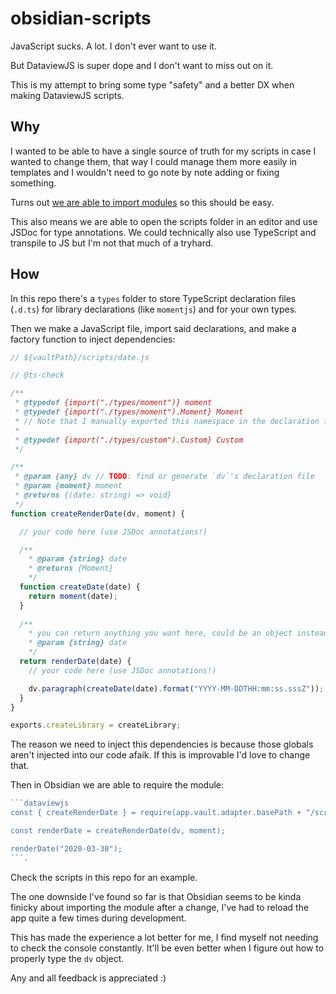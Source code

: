 # obsidian-scripts

JavaScript sucks. A lot. I don't ever want to use it.

But DataviewJS is super dope and I don't want to miss out on it.

This is my attempt to bring some type "safety" and a better DX when making DataviewJS scripts.

## Why

I wanted to be able to have a single source of truth for my scripts in case I wanted to change them, that way I could manage them more easily in templates and I wouldn't need to go note by note adding or fixing something.

Turns out [we are able to import modules](https://forum.obsidian.md/t/dataviewjs-code-reuse-common-place-for-scripts/18611/6) so this should be easy.

This also means we are able to open the scripts folder in an editor and use JSDoc for type annotations. We could technically also use TypeScript and transpile to JS but I'm not that much of a tryhard.

## How

In this repo there's a `types` folder to store TypeScript declaration files (`.d.ts`) for library declarations (like `momentjs`) and for your own types.

Then we make a JavaScript file, import said declarations, and make a factory function to inject dependencies:

```js
// ${vaultPath}/scripts/date.js

// @ts-check

/**
 * @typedef {import("./types/moment")} moment
 * @typedef {import("./types/moment").Moment} Moment
 * // Note that I manually exported this namespace in the declaration file, it's not exported by default.
 *
 * @typedef {import("./types/custom").Custom} Custom
 */

/**
 * @param {any} dv // TODO: find or generate `dv`'s declaration file
 * @param {moment} moment
 * @returns {(date: string) => void}
 */
function createRenderDate(dv, moment) {

  // your code here (use JSDoc annotations!)

  /**
    * @param {string} date
    * @returns {Moment}
    */
  function createDate(date) {
    return moment(date);
  }
  
  /**
    * you can return anything you want here, could be an object instead of a function
    * @param {string} date
    */
  return renderDate(date) {
    // your code here (use JSDoc annotations!)

    dv.paragraph(createDate(date).format("YYYY-MM-DDTHH:mm:ss.sssZ"));
  }
}

exports.createLibrary = createLibrary;
```

The reason we need to inject this dependencies is because those globals aren't injected into our code afaik. If this is improvable I'd love to change that.

Then in Obsidian we are able to require the module:

```js
```dataviewjs
const { createRenderDate } = require(app.vault.adapter.basePath + "/scripts/date.js");

const renderDate = createRenderDate(dv, moment);

renderDate("2020-03-30");
```.
```

Check the scripts in this repo for an example.

The one downside I've found so far is that Obsidian seems to be kinda finicky about importing the module after a change, I've had to reload the app quite a few times during development.

This has made the experience a lot better for me, I find myself not needing to check the console constantly. It'll be even better when I figure out how to properly type the `dv` object.

Any and all feedback is appreciated :)
